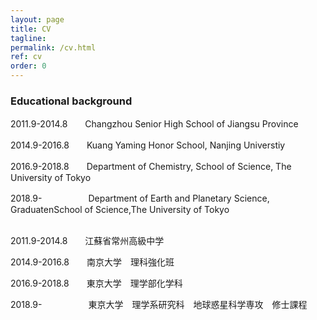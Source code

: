 ```yaml
---
layout: page
title: CV
tagline: 
permalink: /cv.html
ref: cv
order: 0
---
```


### Educational background

2011.9-2014.8　　Changzhou Senior High School of Jiangsu Province

2014.9-2016.8　　Kuang Yaming Honor School, Nanjing Universtiy

2016.9-2018.8　　Department of Chemistry, School of Science, The University of Tokyo

2018.9-　　　　　 Department of Earth and Planetary Science, GraduatenSchool of Science,The University of Tokyo
  
<br />
2011.9-2014.8　　江蘇省常州高級中学

2014.9-2016.8　　南京大学　理科強化班

2016.9-2018.8　　東京大学　理学部化学科

2018.9-　　　　 　東京大学　理学系研究科　地球惑星科学専攻　修士課程
